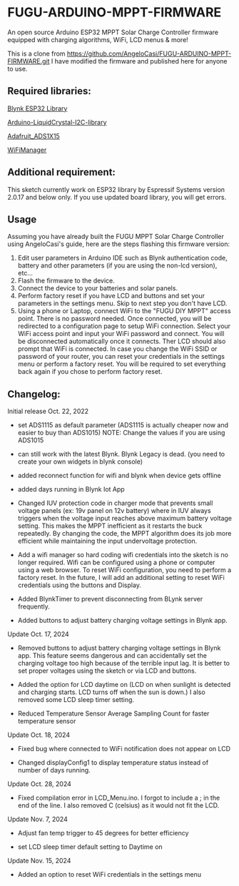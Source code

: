 # FUGU-ARDUINO-MPPT-FIRMWARE
An open source Arduino ESP32 MPPT Solar Charge Controller firmware equipped with charging algorithms, WiFi, LCD menus &amp; more!

This is a clone from https://github.com/AngeloCasi/FUGU-ARDUINO-MPPT-FIRMWARE.git
I have modified the firmware and published here for anyone to use.

## Required libraries:
[Blynk ESP32 Library](https://github.com/blynkkk/blynk-library)

[Arduino-LiquidCrystal-I2C-library](https://github.com/fdebrabander/Arduino-LiquidCrystal-I2C-library)

[Adafruit_ADS1X15](https://github.com/adafruit/Adafruit_ADS1X15)

[WiFiManager](https://github.com/tzapu/WiFiManager)

## Additional requirement:
This sketch currently work on ESP32 library by Espressif Systems version 2.0.17 and below only. If you use updated board library, you will get errors.

## Usage
Assuming you have already built the FUGU MPPT Solar Charge Controller using AngeloCasi's guide, here are the steps flashing this firmware version:
1. Edit user parameters in Arduino IDE such as Blynk authentication code, battery and other parameters (if you are using the non-lcd version), etc...
2. Flash the firmware to the device.
3. Connect the device to your batteries and solar panels.
4. Perform factory reset if you have LCD and buttons and set your parameters in the settings menu. Skip to next step you don't have LCD.
5. Using a phone or Laptop, connect WiFi to the "FUGU DIY MPPT" access point. There is no password needed. Once connected, you will be redirected to a configuration page to setup WiFi connection. Select your WiFi access point and input your WiFi password and connect. You will be disconnected automatically once it connects. Ther LCD should also prompt that WiFi is connected. In case you change the WiFi SSID or password of your router, you can reset your credentials in the settings menu or perform a factory reset. You will be required to set everything back again if you chose to perform factory reset. 
## Changelog:

Initial release Oct. 22, 2022

* set ADS1115 as default parameter (ADS1115 is actually cheaper now and easier to buy than ADS1015) NOTE: Change the values if you are using ADS1015

* can still work with the latest Blynk. Blynk Legacy is dead. (you need to create your own widgets in blynk console)

* added reconnect function for wifi and blynk when device gets offline

* added days running in Blynk Iot App

* Changed IUV protection code in charger mode that prevents small voltage panels (ex: 19v panel on 12v battery) where in IUV always triggers when the voltage input reaches above maximum battery voltage setting. This makes the MPPT inefficient as it restarts the buck repeatedly. By changing the code, the MPPT algorithm does its job more efficient while maintaining the input undervoltage protection.

* Add a wifi manager so hard coding wifi credentials into the sketch is no longer required. Wifi can be configured using a phone or computer using a web browser. To reset WiFi configuration, you need to perform a factory reset. In the future, I will add an additional setting to reset WiFi credentials using the buttons and Display.

* Added BlynkTimer to prevent disconnecting from BLynk server frequently.

* Added buttons to adjust battery charging voltage settings in Blynk app.

Update Oct. 17, 2024

* Removed buttons to adjust battery charging voltage settings in Blynk app. This feature seems dangerous and can accidentally set the charging voltage too high because of the terrible input lag. It is better to set proper voltages using the sketch or via LCD and buttons.

* Added the option for LCD daytime on (LCD on when sunlight is detected and charging starts. LCD turns off when the sun is down.) I also removed some LCD sleep timer setting.

* Reduced Temperature Sensor Average Sampling Count for faster temperature sensor

Update Oct. 18, 2024

* Fixed bug where connected to WiFi notification does not appear on LCD

* Changed displayConfig1 to display temperature status instead of number of days running.

Update Oct. 28, 2024

* Fixed compilation error in LCD_Menu.ino. I forgot to include a ; in the end of the line. I also removed C (celsius) as it would not fit the LCD.

Update Nov. 7, 2024

* Adjust fan temp trigger to 45 degrees for better efficiency

* set LCD sleep timer default setting to Daytime on

Update Nov. 15, 2024

* Added an option to reset WiFi credentials in the settings menu

